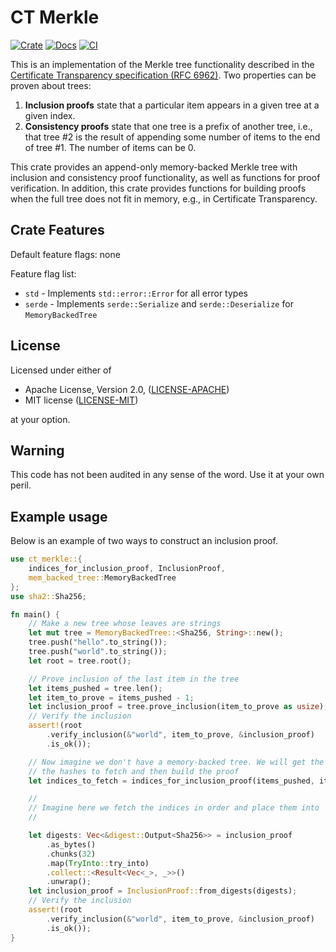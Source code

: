 CT Merkle
=========
[![Crate](https://img.shields.io/crates/v/ct-merkle.svg)](https://crates.io/crates/ct-merkle)
[![Docs](https://docs.rs/ct-merkle/badge.svg)](https://docs.rs/ct-merkle)
[![CI](https://github.com/rozbb/ct-merkle/workflows/CI/badge.svg)](https://github.com/rozbb/ct-merkle/actions)

This is an implementation of the Merkle tree functionality described in the [Certificate Transparency specification (RFC 6962)](https://datatracker.ietf.org/doc/html/rfc6962).
Two properties can be proven about trees:

1. **Inclusion proofs** state that a particular item appears in a given tree at a given index.
2. **Consistency proofs** state that one tree is a prefix of another tree, i.e., that tree #2 is the result of appending some number of items to the end of tree #1. The number of items can be 0.

This crate provides an append-only memory-backed Merkle tree with inclusion and consistency proof functionality, as well as functions for proof verification.
In addition, this crate provides functions for building proofs when the full tree does not fit in memory, e.g., in Certificate Transparency.

Crate Features
--------------

Default feature flags: none

Feature flag list:

* `std` - Implements `std::error::Error` for all error types
* `serde` - Implements `serde::Serialize` and `serde::Deserialize` for `MemoryBackedTree`

License
-------

Licensed under either of

 * Apache License, Version 2.0, ([LICENSE-APACHE](LICENSE-APACHE))
 * MIT license ([LICENSE-MIT](LICENSE-MIT))

at your option.


Warning
-------

This code has not been audited in any sense of the word. Use it at your own peril.


Example usage
-------------
Below is an example of two ways to construct an inclusion proof.
```rust
use ct_merkle::{
    indices_for_inclusion_proof, InclusionProof,
    mem_backed_tree::MemoryBackedTree
};
use sha2::Sha256;

fn main() {
    // Make a new tree whose leaves are strings
    let mut tree = MemoryBackedTree::<Sha256, String>::new();
    tree.push("hello".to_string());
    tree.push("world".to_string());
    let root = tree.root();

    // Prove inclusion of the last item in the tree
    let items_pushed = tree.len();
    let item_to_prove = items_pushed - 1;
    let inclusion_proof = tree.prove_inclusion(item_to_prove as usize);
    // Verify the inclusion
    assert!(root
        .verify_inclusion(&"world", item_to_prove, &inclusion_proof)
        .is_ok());

    // Now imagine we don't have a memory-backed tree. We will get the indices for
    // the hashes to fetch and then build the proof
    let indices_to_fetch = indices_for_inclusion_proof(items_pushed, item_to_prove);

    //
    // Imagine here we fetch the indices in order and place them into `digests`...
    //

    let digests: Vec<&digest::Output<Sha256>> = inclusion_proof
        .as_bytes()
        .chunks(32)
        .map(TryInto::try_into)
        .collect::<Result<Vec<_>, _>>()
        .unwrap();
    let inclusion_proof = InclusionProof::from_digests(digests);
    // Verify the inclusion
    assert!(root
        .verify_inclusion(&"world", item_to_prove, &inclusion_proof)
        .is_ok());
}
```
